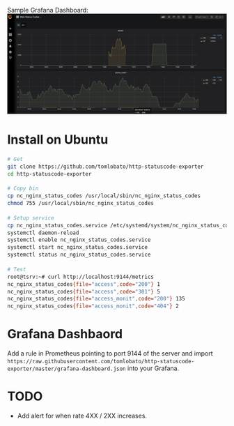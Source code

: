 Sample Grafana Dashboard:
![Sample Grafana Dashboard](https://raw.githubusercontent.com/tomlobato/http-statuscode-exporter/master/ScreenShot.png)


# Install on Ubuntu

```bash
# Get
git clone https://github.com/tomlobato/http-statuscode-exporter
cd http-statuscode-exporter

# Copy bin
cp nc_nginx_status_codes /usr/local/sbin/nc_nginx_status_codes
chmod 755 /usr/local/sbin/nc_nginx_status_codes

# Setup service
cp nc_nginx_status_codes.service /etc/systemd/system/nc_nginx_status_codes.service
systemctl daemon-reload
systemctl enable nc_nginx_status_codes.service
systemctl start nc_nginx_status_codes.service
systemctl status nc_nginx_status_codes.service

# Test
root@tsrv:~# curl http://localhost:9144/metrics
nc_nginx_status_codes{file="access",code="200"} 1
nc_nginx_status_codes{file="access",code="301"} 5
nc_nginx_status_codes{file="access_monit",code="200"} 135
nc_nginx_status_codes{file="access_monit",code="404"} 2

```

# Grafana Dashbaord
Add a rule in Prometheus pointing to port 9144 of the server and import ```https://raw.githubusercontent.com/tomlobato/http-statuscode-exporter/master/grafana-dashboard.json``` into your Grafana.

# TODO

- Add alert for when rate 4XX / 2XX increases.
